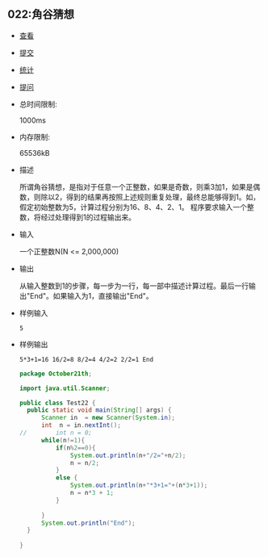 ## 022:角谷猜想

- [查看](http://cxsjsxmooc.openjudge.cn/2019t1fallall/022/)
- [提交](http://cxsjsxmooc.openjudge.cn/2019t1fallall/022/submit/)
- [统计](http://cxsjsxmooc.openjudge.cn/2019t1fallall/022/statistics/)
- [提问](http://cxsjsxmooc.openjudge.cn/2019t1fallall/clarify/022/)

- 总时间限制: 

  1000ms

- 内存限制: 

  65536kB

- 描述

  所谓角谷猜想，是指对于任意一个正整数，如果是奇数，则乘3加1，如果是偶数，则除以2，得到的结果再按照上述规则重复处理，最终总能够得到1。如，假定初始整数为5，计算过程分别为16、8、4、2、1。  程序要求输入一个整数，将经过处理得到1的过程输出来。 

- 输入

  一个正整数N(N <= 2,000,000)

- 输出

  从输入整数到1的步骤，每一步为一行，每一部中描述计算过程。最后一行输出"End"。如果输入为1，直接输出"End"。

- 样例输入

  `5`

- 样例输出

  `5*3+1=16 16/2=8 8/2=4 4/2=2 2/2=1 End`

  ```java
  package October21th;
  
  import java.util.Scanner;
  
  public class Test22 {
  	public static void main(String[] args) {
  		Scanner in  = new Scanner(System.in);
  		int  n = in.nextInt();
  //		int n = 0;
  		while(n!=1){
  			if(n%2==0){
  				System.out.println(n+"/2="+n/2);
  				n = n/2;
  			} 
  			else {
  				System.out.println(n+"*3+1="+(n*3+1));
  				n = n*3 + 1;
  			}
  				
  		}
  		System.out.println("End");
  	}
  	
  }
  ```

  